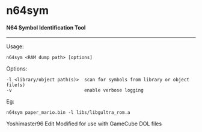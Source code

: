 # n64sym
#### N64 Symbol Identification Tool
---
Usage:
```
n64sym <RAM dump path> [options] 
```
Options:
```
-l <library/object path(s)>  scan for symbols from library or object file(s)
-v                           enable verbose logging
```
Eg:
```
n64sym paper_mario.bin -l libs/libgultra_rom.a
```

Yoshimaster96 Edit
Modified for use with GameCube DOL files
